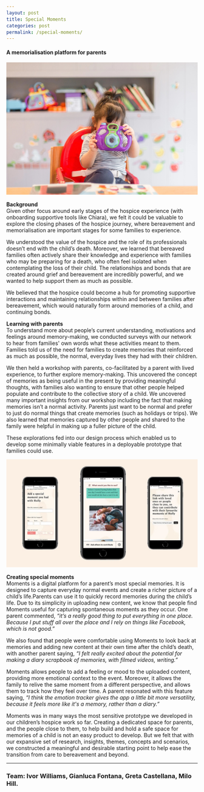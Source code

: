 ```yaml
---
layout: post
title: Special Moments
categories: post
permalink: /special-moments/
---
```

#### A memorialisation platform for parents

![hospice](/images/moments.jpg)

**Background**  
Given other focus around early stages of the hospice experience (with onboarding supportive tools like Chiara), we felt it could be valuable to explore the closing phases of the hospice journey, where bereavement and memorialisation are important stages for some families to experience.

We understood the value of the hospice and the role of its professionals doesn’t end with the child’s death. Moreover, we learned that bereaved families often actively share their knowledge and experience with families who may be preparing for a death, who often feel isolated when contemplating the loss of their child. The relationships and bonds that are created around grief and bereavement are incredibly powerful, and we wanted to help support them as much as possible.

We believed that the hospice could become a hub for promoting supportive interactions and maintaining relationships within and between families after bereavement, which would naturally form around memories of a child, and continuing bonds. 

**Learning with parents**  
To understand more about people’s current understanding, motivations and feelings around memory-making, we conducted surveys with our network to hear from families' own words what these activities meant to them. Families told us of the need for families to create memories that reinforced as much as possible, the normal, everyday lives they had with their children. 

We then held a workshop with parents, co-facilitated by a parent with lived experience, to further explore memory-making. This uncovered the concept of memories as being useful in the present by providing meaningful thoughts, with families also wanting to ensure that other people helped populate and contribute to the collective story of a child. We uncovered many important insights from our workshop including the fact that making memories isn’t a normal activity. Parents just want to be normal and prefer to just do normal things that create memories (such as holidays or trips). We also learned that memories captured by other people and shared to the family were helpful in making up a fuller picture of the child.

These explorations fed into our design process which enabled us to develop some minimally viable features in a deployable prototype that families could use.


![hospice](/images/sm.jpg)

**Creating special moments**  
Moments is a digital platform for a parent’s most special memories. It is designed to capture everyday normal events and create a richer picture of a child’s life.Parents can use it to quickly record memories during the child’s life. Due to its simplicity in uploading new content, we know that people find Moments useful for capturing spontaneous moments as they occur. One parent commented, *“it’s a really good thing to put everything in one place. Because I put stuff all over the place and I rely on things like Facebook, which is not good.”*

We also found that people were comfortable using Moments to look back at memories and adding new content at their own time after the child’s death, with another parent saying, *“I felt really excited about the potential for making a diary scrapbook of memories, with filmed videos, writing.”*

Moments allows people to add a feeling or mood to the uploaded content, providing more emotional context to the event. Moreover, it allows the family to relive the same moment from a different perspective, and allows them to track how they feel over time. A parent resonated with this feature saying, *“I think the emotion tracker gives the app a little bit more versatility, because it feels more like it's a memory, rather than a diary.”*

Moments was in many ways the most sensitive prototype we developed in our children’s hospice work so far. Creating a dedicated space for parents, and the people close to them, to help build and hold a safe space for memories of a child is not an easy product to develop. But we felt that with our expansive set of research, insights, themes, concepts and scenarios, we constructed a meaningful and desirable starting point to help ease the transition from care to bereavement and beyond.


---
### Team: Ivor Williams, Gianluca Fontana, Greta Castellana, Milo Hill.

